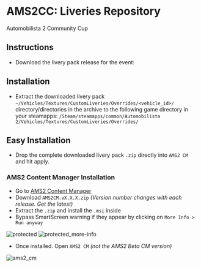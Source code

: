 # AMS2CC: Liveries Repository

Automobilista 2 Community Cup

## Instructions

- Download the livery pack release for the event: 

## Installation

- Extract the downloaded livery pack `~/Vehicles/Textures/CustomLiveries/Overrides/<vehicle_id>/` directory/directories in the archive to the following game directory in your steamapps: `/Steam/steamapps/common/Automobilista 2/Vehicles/Textures/CustomLiveries/Overrides/`

## Easy Installation

- Drop the complete downloaded livery pack `.zip` directly into `AMS2 CM` and hit apply.

### AMS2 Content Manager Installation

- Go to [AMS2 Content Manager](https://github.com/OpenSimTools/AMS2CM/releases)
- Download `AMS2CM.vX.X.X.zip` *(Version number changes with each release. Get the latest)*
- Extract the `.zip` and install the `.msi` inside
- Bypass SmartScreen warning if they appear by clicking on `More Info > Run anyway`   

![protected](https://github.com/user-attachments/assets/1f9971c4-db1a-4e0a-8890-db504461e40e) ![protected_more-info](https://github.com/user-attachments/assets/ba2ef31e-8fab-4552-9b9c-36495c311054)   

- Once installed. Open `AMS2 CM` *(not the AMS2 Beta CM version)*   

![ams2_cm](https://github.com/user-attachments/assets/56a82df3-95ff-4b79-a5b3-9338356ba892)
